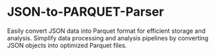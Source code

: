 # JSON-to-PARQUET-Parser
 Easily convert JSON data into Parquet format for efficient storage and analysis. Simplify data processing and analysis pipelines by converting JSON objects into optimized Parquet files.
